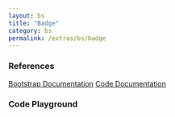 ```yaml
---
layout: bs
title: "Badge"
category: bs
permalink: /extras/bs/badge
---
```


### References

<div class="bs">
    <div class="list-group">
        <a class="list-group-item list-group-item-action" href="https://getbootstrap.com/docs/4.4/components/badge">Bootstrap Documentation</a>
        <a class="list-group-item list-group-item-action" href="/docs/sprest-bs/modules/accordion">Code Documentation</a>
    </div>
</div>

### Code Playground

<div id="playground" class="bs"></div>
<script type="text/javascript">
    // Wait for the page to load
    window.addEventListener("load", function() {
        // Create the code editor
        var editor = CodeEditor(document.getElementById("playground"), true, [
            '// Create the badge',
            'Components.Badge({',
            '\tel: app,',
            '\tcontent: "Badge"',
            '});'
        ].join('\n'));
    });
</script>